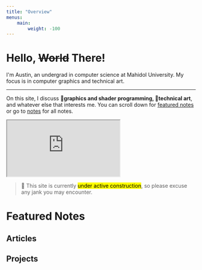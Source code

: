 ```yaml
---
title: "Overview"
menus:
    main:
        weight: -100
---
```


# Hello, <s>World</s> There!

I'm Austin, an undergrad in computer science at Mahidol University. My focus is in computer graphics and technical art. 

---
On this site, I discuss 🐇**graphics and shader programming, 🎨technical art**, and whatever else that interests me. You can scroll down for [featured notes](#featured-notes) or go to [notes](notes) for all notes.

<div class="sm:mb-3">
<iframe title="ThreeJs" scrolling="no" class="overflow-hidden overscroll-none w-full h-[250px] sm:h-[250px] md:h-[350px] lg:h-[300px]" importance="low" loading="lazy" sandbox="allow-scripts" src="https://austinmaddison.github.io/blog-3d-scenes/overview/teapot/index.html"></iframe>
</div>




> <span class="text-opacity-100 text-zinc-50">🔨</span> This site is currently <mark>under active construction</mark>, so please excuse any jank you may encounter. 

# Featured Notes
## Articles
## Projects








